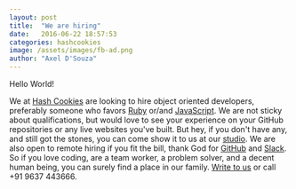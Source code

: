 ```yaml
---
layout: post
title:  "We are hiring"
date:   2016-06-22 18:57:53
categories: hashcookies
image: /assets/images/fb-ad.png
author: "Axel D'Souza"
---
```

Hello World!

We at [Hash Cookies](http://hashcooki.es) are looking to hire object oriented developers, preferably someone who favors [Ruby](https://www.ruby-lang.org) or/and [JavaScript](https://www.javascript.com). We are not sticky about qualifications, but would love to see your experience on your GitHub repositories or any live websites you've built. But hey, if you don't have any, and still got the stones, you can come show it to us at our [studio](https://www.google.co.in/maps/dir/''/hash+cookies+google+maps/@15.5675299,73.7127305,12z/data=!3m1!4b1!4m8!4m7!1m0!1m5!1m1!1s0x3bbfea6877384119:0xee3ecec85417a514!2m2!1d73.782771!2d15.567541). We are also open to remote hiring if you fit the bill, thank God for [GitHub](https://github.com) and [Slack](https://slack.com). So if you love coding, are a team worker, a problem solver, and a decent human being, you can surely find a place in our family. [Write to us](mailto:fresh@hashcooki.es) or call +91 9637 443666.
